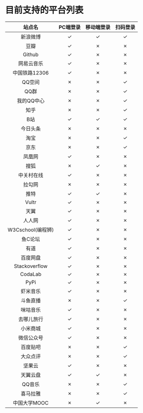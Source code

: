 # 目前支持的平台列表

|  站点名            | PC端登录 | 移动端登录  | 扫码登录    |
|  :----:            | :----:   | :----:      | :----:      |
|  新浪微博          | ✓        | ✓           | ✓           |
|  豆瓣              | ✓        | ✗           | ✗           |
|  Github            | ✓        | ✗           | ✗           |
|  网易云音乐        | ✓        | ✗           | ✗           |
|  中国铁路12306     | ✓        | ✗           | ✗           |
|  QQ空间            | ✗        | ✗           | ✓           |
|  QQ群              | ✗        | ✗           | ✓           |
|  我的QQ中心	     | ✗        | ✗           | ✓           |
|  知乎  		     | ✗        | ✗           | ✓           |
|  B站   		     | ✓        | ✓           | ✓           |
|  今日头条		     | ✗        | ✗           | ✗           |
|  淘宝              | ✗        | ✗           | ✓           |
|  京东              | ✗        | ✗           | ✓           |
|  凤凰网            | ✓        | ✗           | ✗           |
|  搜狐              | ✗        | ✓           | ✗           |
|  中关村在线        | ✓        | ✗           | ✗           |
|  拉勾网            | ✗        | ✗           | ✗           |
|  推特              | ✓        | ✓           | ✗           |
|  Vultr             | ✓        | ✗           | ✗           |
|  天翼              | ✓        | ✗           | ✗           |
|  人人网            | ✓        | ✗           | ✗           |
|  W3Cschool(编程狮) | ✓        | ✗           | ✗           |
|  鱼C论坛           | ✓        | ✗           | ✗           |
|  有道              | ✓        | ✗           | ✗           |
|  百度网盘          | ✓        | ✗           | ✗           |
|  Stackoverflow     | ✓        | ✗           | ✗           |
|  CodaLab           | ✓        | ✗           | ✗           |
|  PyPi              | ✓        | ✗           | ✗           |
|  虾米音乐          | ✓        | ✗           | ✗           |
|  斗鱼直播          | ✗        | ✗           | ✓           |
|  咪咕音乐          | ✓        | ✗           | ✗           |
|  去哪儿旅行        | ✓        | ✗           | ✗           |
|  小米商城          | ✓        | ✗           | ✗           |
|  微信公众号        | ✓        | ✗           | ✗           |
|  百度贴吧          | ✗        | ✗           | ✓           |
|  大众点评          | ✗        | ✗           | ✓           |
|  坚果云            | ✓        | ✗           | ✗           |
|  天翼云盘          | ✓        | ✓           | ✗           |
|  QQ音乐            | ✗        | ✗           | ✓           |
|  喜马拉雅          | ✗        | ✗           | ✓           |
|  中国大学MOOC      | ✗        | ✓           | ✗           |
